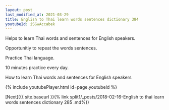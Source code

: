 ```yaml
---
layout: post
last_modified_at: 2021-03-29
title: English to Thai learn words sentences dictionary 384 
youtubeId: iSGwAccabek
---
```

 
 
Helps to learn Thai words and sentences for English speakers.

Opportunitiy to repeat the words sentences. 

Practice Thai language. 
 
10 minutes practice every day. 
 
How to learn Thai words and sentences for English speakers 
 
{% include youtubePlayer.html id=page.youtubeId %}
 
 
[Next]({{ site.baseurl }}{% link  split1/_posts/2018-02-16-English to thai learn words sentences dictionary 285 .md%})
 
